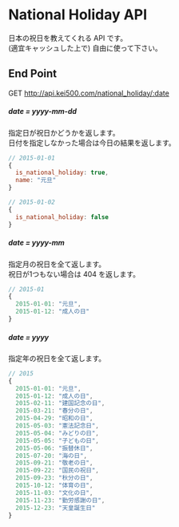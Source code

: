 # National Holiday API
日本の祝日を教えてくれる API です。  
(適宜キャッシュした上で) 自由に使って下さい。

## End Point
GET http://api.kei500.com/national_holiday/:date

##### date = yyyy-mm-dd
指定日が祝日かどうかを返します。  
日付を指定しなかった場合は今日の結果を返します。
```javascript
// 2015-01-01
{
  is_national_holiday: true,
  name: "元旦"
}

// 2015-01-02
{
  is_national_holiday: false
}
```

##### date = yyyy-mm
指定月の祝日を全て返します。  
祝日が1つもない場合は 404 を返します。

```javascript
// 2015-01
{
  2015-01-01: "元旦",
  2015-01-12: "成人の日"
}
```

##### date = yyyy
指定年の祝日を全て返します。
```javascript
// 2015
{
  2015-01-01: "元旦",
  2015-01-12: "成人の日",
  2015-02-11: "建国記念の日",
  2015-03-21: "春分の日",
  2015-04-29: "昭和の日",
  2015-05-03: "憲法記念日",
  2015-05-04: "みどりの日",
  2015-05-05: "子どもの日",
  2015-05-06: "振替休日",
  2015-07-20: "海の日",
  2015-09-21: "敬老の日",
  2015-09-22: "国民の祝日",
  2015-09-23: "秋分の日",
  2015-10-12: "体育の日",
  2015-11-03: "文化の日",
  2015-11-23: "勤労感謝の日",
  2015-12-23: "天皇誕生日"
}
```
